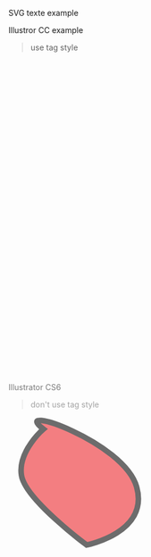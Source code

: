 SVG texte example

Illustror CC example
> use tag style

<?xml version="1.0" encoding="utf-8"?>
<!-- Generator: Adobe Illustrator 20.1.0, SVG Export Plug-In . SVG Version: 6.00 Build 0)  -->
<svg version="1.1" id="Calque_1" xmlns="http://www.w3.org/2000/svg" xmlns:xlink="http://www.w3.org/1999/xlink" x="0px" y="0px"
	 viewBox="0 0 168 188" style="enable-background:new 0 0 168 188;" xml:space="preserve">
<style type="text/css">
	.st0{opacity:0.57;fill:#216AEA;stroke:#000000;stroke-width:10;stroke-miterlimit:10;}
	.st1{fill:none;stroke:#000000;stroke-miterlimit:10;}
	.st2{fill:#37E823;stroke:#000000;stroke-miterlimit:10;}
	.st3{fill:#E3E823;stroke:#000000;stroke-miterlimit:10;}
</style>
<circle class="st0" cx="75" cy="127.5" r="33.5"/>
<path class="st1" d="M21.4,10.3c0,0-17.1,14.6-14.6,30.7S50,87.2,50,87.2s41.7-8,33.2-38.4S-1.7-7.3,21.4,10.3z"/>
<g id="groupe">
	<path class="st2" d="M143.9,12.4c18.5,0,13.5,15,13.5,33.5s5,33.5-13.5,33.5s-33.5-15-33.5-33.5S125.4,12.4,143.9,12.4z"/>
	<rect x="20" y="109.9" class="st3" width="55" height="49"/>
</g>
</svg>


Illustrator CS6
> don't use tag style

<?xml version="1.0" encoding="utf-8"?>
<!-- Generator: Adobe Illustrator 16.0.0, SVG Export Plug-In . SVG Version: 6.00 Build 0)  -->
<!DOCTYPE svg PUBLIC "-//W3C//DTD SVG 1.1//EN" "http://www.w3.org/Graphics/SVG/1.1/DTD/svg11.dtd">
<svg version="1.1" id="Calque_1" xmlns="http://www.w3.org/2000/svg" xmlns:xlink="http://www.w3.org/1999/xlink" x="0px" y="0px"
	 width="255.121px" height="255.121px" viewBox="0 0 255.121 255.121" enable-background="new 0 0 255.121 255.121"
	 xml:space="preserve">
<path fill="#ED2024" stroke="#000000" stroke-miterlimit="10" d="M62.605,21.702c0,0-46.104,39.403-39.403,82.807
	c6.701,43.403,116.71,124.81,116.71,124.81s112.608-21.701,89.606-103.808C206.417,43.403,0.1-25.802,62.605,21.702z"/>
</svg>
